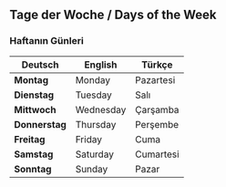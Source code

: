 ## Tage der Woche / Days of the Week
### Haftanın Günleri

Deutsch | English | Türkçe
--- | --- | ---
**Montag** | Monday | Pazartesi
**Dienstag** | Tuesday | Salı
**Mittwoch** | Wednesday | Çarşamba
**Donnerstag** | Thursday | Perşembe
**Freitag** | Friday | Cuma
**Samstag** | Saturday | Cumartesi
**Sonntag** | Sunday | Pazar